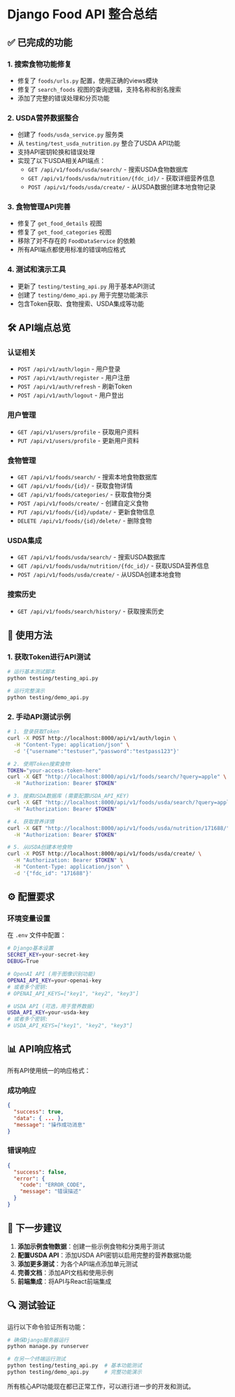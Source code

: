 # Django Food API 整合总结

## ✅ 已完成的功能

### 1. 搜索食物功能修复
- 修复了 `foods/urls.py` 配置，使用正确的views模块
- 修复了 `search_foods` 视图的查询逻辑，支持名称和别名搜索
- 添加了完整的错误处理和分页功能

### 2. USDA营养数据整合
- 创建了 `foods/usda_service.py` 服务类
- 从 `testing/test_usda_nutrition.py` 整合了USDA API功能
- 支持API密钥轮换和错误处理
- 实现了以下USDA相关API端点：
  - `GET /api/v1/foods/usda/search/` - 搜索USDA食物数据库
  - `GET /api/v1/foods/usda/nutrition/{fdc_id}/` - 获取详细营养信息
  - `POST /api/v1/foods/usda/create/` - 从USDA数据创建本地食物记录

### 3. 食物管理API完善
- 修复了 `get_food_details` 视图
- 修复了 `get_food_categories` 视图
- 移除了对不存在的 `FoodDataService` 的依赖
- 所有API端点都使用标准的错误响应格式

### 4. 测试和演示工具
- 更新了 `testing/testing_api.py` 用于基本API测试
- 创建了 `testing/demo_api.py` 用于完整功能演示
- 包含Token获取、食物搜索、USDA集成等功能

## 🛠 API端点总览

### 认证相关
- `POST /api/v1/auth/login` - 用户登录
- `POST /api/v1/auth/register` - 用户注册
- `POST /api/v1/auth/refresh` - 刷新Token
- `POST /api/v1/auth/logout` - 用户登出

### 用户管理
- `GET /api/v1/users/profile` - 获取用户资料
- `PUT /api/v1/users/profile` - 更新用户资料

### 食物管理
- `GET /api/v1/foods/search/` - 搜索本地食物数据库
- `GET /api/v1/foods/{id}/` - 获取食物详情
- `GET /api/v1/foods/categories/` - 获取食物分类
- `POST /api/v1/foods/create/` - 创建自定义食物
- `PUT /api/v1/foods/{id}/update/` - 更新食物信息
- `DELETE /api/v1/foods/{id}/delete/` - 删除食物

### USDA集成
- `GET /api/v1/foods/usda/search/` - 搜索USDA数据库
- `GET /api/v1/foods/usda/nutrition/{fdc_id}/` - 获取USDA营养信息
- `POST /api/v1/foods/usda/create/` - 从USDA创建本地食物

### 搜索历史
- `GET /api/v1/foods/search/history/` - 获取搜索历史

## 🔧 使用方法

### 1. 获取Token进行API测试

```bash
# 运行基本测试脚本
python testing/testing_api.py

# 运行完整演示
python testing/demo_api.py
```

### 2. 手动API测试示例

```bash
# 1. 登录获取Token
curl -X POST http://localhost:8000/api/v1/auth/login \
  -H "Content-Type: application/json" \
  -d '{"username":"testuser","password":"testpass123"}'

# 2. 使用Token搜索食物
TOKEN="your-access-token-here"
curl -X GET "http://localhost:8000/api/v1/foods/search/?query=apple" \
  -H "Authorization: Bearer $TOKEN"

# 3. 搜索USDA数据库 (需要配置USDA_API_KEY)
curl -X GET "http://localhost:8000/api/v1/foods/usda/search/?query=apple&page_size=5" \
  -H "Authorization: Bearer $TOKEN"

# 4. 获取营养详情
curl -X GET "http://localhost:8000/api/v1/foods/usda/nutrition/171688/" \
  -H "Authorization: Bearer $TOKEN"

# 5. 从USDA创建本地食物
curl -X POST http://localhost:8000/api/v1/foods/usda/create/ \
  -H "Authorization: Bearer $TOKEN" \
  -H "Content-Type: application/json" \
  -d '{"fdc_id": "171688"}'
```

## ⚙️ 配置要求

### 环境变量设置

在 `.env` 文件中配置：

```bash
# Django基本设置
SECRET_KEY=your-secret-key
DEBUG=True

# OpenAI API (用于图像识别功能)
OPENAI_API_KEY=your-openai-key
# 或者多个密钥:
# OPENAI_API_KEYS=["key1", "key2", "key3"]

# USDA API (可选，用于营养数据)
USDA_API_KEY=your-usda-key
# 或者多个密钥:
# USDA_API_KEYS=["key1", "key2", "key3"]
```

## 📊 API响应格式

所有API使用统一的响应格式：

### 成功响应
```json
{
  "success": true,
  "data": { ... },
  "message": "操作成功消息"
}
```

### 错误响应
```json
{
  "success": false,
  "error": {
    "code": "ERROR_CODE",
    "message": "错误描述"
  }
}
```

## 🚀 下一步建议

1. **添加示例食物数据**：创建一些示例食物和分类用于测试
2. **配置USDA API**：添加USDA API密钥以启用完整的营养数据功能
3. **添加更多测试**：为各个API端点添加单元测试
4. **完善文档**：添加API文档和使用示例
5. **前端集成**：将API与React前端集成

## 🔍 测试验证

运行以下命令验证所有功能：

```bash
# 确保Django服务器运行
python manage.py runserver

# 在另一个终端运行测试
python testing/testing_api.py  # 基本功能测试
python testing/demo_api.py     # 完整功能演示
```

所有核心API功能现在都已正常工作，可以进行进一步的开发和测试。